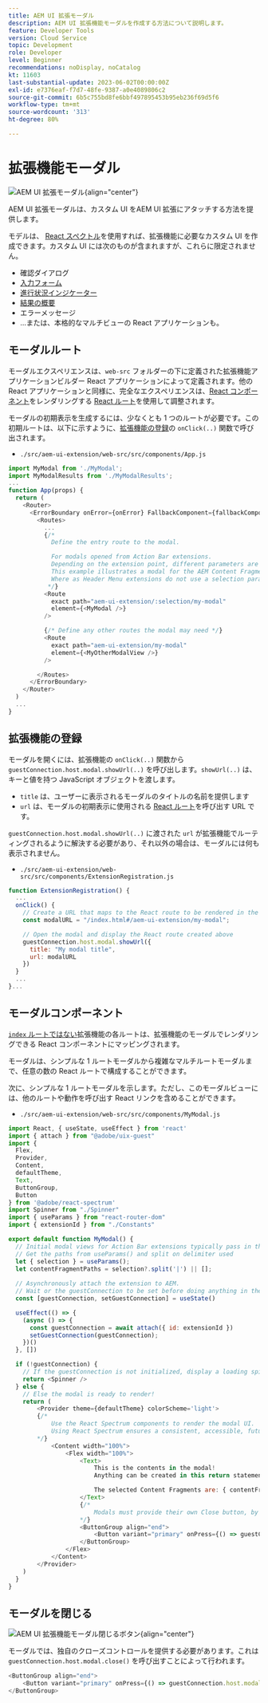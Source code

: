 ```yaml
---
title: AEM UI 拡張モーダル
description: AEM UI 拡張機能モーダルを作成する方法について説明します。
feature: Developer Tools
version: Cloud Service
topic: Development
role: Developer
level: Beginner
recommendations: noDisplay, noCatalog
kt: 11603
last-substantial-update: 2023-06-02T00:00:00Z
exl-id: e7376eaf-f7d7-48fe-9387-a0e4089806c2
source-git-commit: 6b5c755bd8fe6bbf497895453b95eb236f69d5f6
workflow-type: tm+mt
source-wordcount: '313'
ht-degree: 80%

---
```


# 拡張機能モーダル

![AEM UI 拡張モーダル](./assets/modal/modal.png){align="center"}

AEM UI 拡張モーダルは、カスタム UI をAEM UI 拡張にアタッチする方法を提供します。

モデルは、 [React スペクトル](https://react-spectrum.adobe.com/react-spectrum/)を使用すれば、拡張機能に必要なカスタム UI を作成できます。カスタム UI には次のものが含まれますが、これらに限定されません。

+ 確認ダイアログ
+ [入力フォーム](https://react-spectrum.adobe.com/react-spectrum/#forms)
+ [進行状況インジケーター](https://react-spectrum.adobe.com/react-spectrum/#status)
+ [結果の概要](https://react-spectrum.adobe.com/react-spectrum/#collections)
+ エラーメッセージ
+ ...または、本格的なマルチビューの React アプリケーションも。

## モーダルルート

モーダルエクスペリエンスは、`web-src` フォルダーの下に定義された拡張機能アプリケーションビルダー React アプリケーションによって定義されます。他の React アプリケーションと同様に、完全なエクスペリエンスは、[React コンポーネント](https://reactjs.org/docs/components-and-props.html)をレンダリングする [React ルート](https://reactrouter.com/en/main/components/routes)を使用して調整されます。

モーダルの初期表示を生成するには、少なくとも 1 つのルートが必要です。この初期ルートは、以下に示すように、[拡張機能の登録](#extension-registration)の `onClick(..)` 関数で呼び出されます。


+ `./src/aem-ui-extension/web-src/src/components/App.js`

```javascript
import MyModal from './MyModal';
import MyModalResults from './MyModalResults';
...
function App(props) {
  return (
    <Router>
      <ErrorBoundary onError={onError} FallbackComponent={fallbackComponent}>
        <Routes>
          ...         
          {/* 
            Define the entry route to the modal.

            For modals opened from Action Bar extensions.
            Depending on the extension point, different parameters are passed to the modal.
            This example illustrates a modal for the AEM Content Fragment Console (list view), where typically a :selection parameter is used to pass in the list of selected Content Fragments.
            Where as Header Menu extensions do not use a selection parameter.
           */}
          <Route
            exact path="aem-ui-extension/:selection/my-modal"
            element={<MyModal />}
          />                    

          {/* Define any other routes the modal may need */}
          <Route
            exact path="aem-ui-extension/my-modal"
            element={<MyOtherModalView />}
          />                    

        </Routes>
      </ErrorBoundary>
    </Router>
  )
  ...
}
```

## 拡張機能の登録

モーダルを開くには、拡張機能の `onClick(..)` 関数から `guestConnection.host.modal.showUrl(..)` を呼び出します。`showUrl(..)` は、キーと値を持つ JavaScript オブジェクトを渡します。

+ `title` は、ユーザーに表示されるモーダルのタイトルの名前を提供します
+ `url` は、モーダルの初期表示に使用される [React ルート](#modal-routes)を呼び出す URL です。

`guestConnection.host.modal.showUrl(..)` に渡された `url` が拡張機能でルーティングされるように解決する必要があり、それ以外の場合は、モーダルには何も表示されません。

+ `./src/aem-ui-extension/web-src/src/components/ExtensionRegistration.js`

```javascript
function ExtensionRegistration() {
  ...
  onClick() {
    // Create a URL that maps to the React route to be rendered in the modal
    const modalURL = "/index.html#/aem-ui-extension/my-modal";

    // Open the modal and display the React route created above
    guestConnection.host.modal.showUrl({
      title: "My modal title",
      url: modalURL
    })     
  }
  ...     
}...
```

## モーダルコンポーネント

[`index` ルートではない](./extension-registration.md#app-routes)拡張機能の各ルートは、拡張機能のモーダルでレンダリングできる React コンポーネントにマッピングされます。

モーダルは、シンプルな 1 ルートモーダルから複雑なマルチルートモーダルまで、任意の数の React ルートで構成することができます。

次に、シンプルな 1 ルートモーダルを示します。ただし、このモーダルビューには、他のルートや動作を呼び出す React リンクを含めることができます。

+ `./src/aem-ui-extension/web-src/src/components/MyModal.js`

```javascript
import React, { useState, useEffect } from 'react'
import { attach } from "@adobe/uix-guest"
import {
  Flex,
  Provider,
  Content,
  defaultTheme,
  Text,
  ButtonGroup,
  Button
} from '@adobe/react-spectrum'
import Spinner from "./Spinner"
import { useParams } from "react-router-dom"
import { extensionId } from "./Constants"

export default function MyModal() {
  // Initial modal views for Action Bar extensions typically pass in the list of selected Content Fragment Paths from ExtensionRegistration.js
  // Get the paths from useParams() and split on delimiter used
  let { selection } = useParams();
  let contentFragmentPaths = selection?.split('|') || [];
  
  // Asynchronously attach the extension to AEM. 
  // Wait or the guestConnection to be set before doing anything in the modal.
  const [guestConnection, setGuestConnection] = useState()

  useEffect(() => {
    (async () => {
      const guestConnection = await attach({ id: extensionId })
      setGuestConnection(guestConnection);
    })()
  }, [])

  if (!guestConnection) {
    // If the guestConnection is not initialized, display a loading spinner
    return <Spinner />
  } else {
    // Else the modal is ready to render!
    return (
        <Provider theme={defaultTheme} colorScheme='light'>
        {/* 
            Use the React Spectrum components to render the modal UI.
            Using React Spectrum ensures a consistent, accessible, future-proof look-and-feel and speeds up development.
        */}
            <Content width="100%">
                <Flex width="100%">
                    <Text>
                        This is the contents in the modal! 
                        Anything can be created in this return statement!

                        The selected Content Fragments are: { contentFragmentPaths.join(', ') }
                    </Text>                    
                    {/*
                        Modals must provide their own Close button, by calling: guestConnection.host.modal.close()
                    */}
                    <ButtonGroup align="end">
                        <Button variant="primary" onPress={() => guestConnection.host.modal.close()}>Close</Button>
                    </ButtonGroup>
                </Flex>
            </Content>
        </Provider>
    )
  }
}
```

## モーダルを閉じる

![AEM UI 拡張機能モーダル閉じるボタン](./assets/modal/close.png){align="center"}

モーダルでは、独自のクローズコントロールを提供する必要があります。これは `guestConnection.host.modal.close()` を呼び出すことによって行われます。

```javascript
<ButtonGroup align="end">
    <Button variant="primary" onPress={() => guestConnection.host.modal.close()}>Close</Button>
</ButtonGroup>
```
